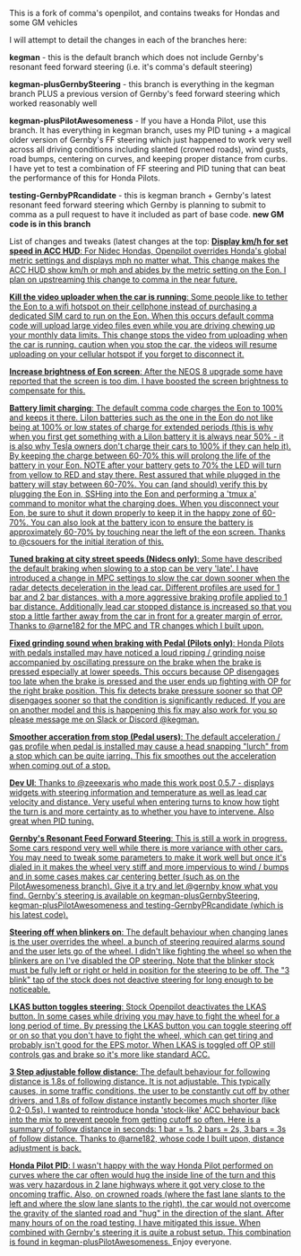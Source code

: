 This is a fork of comma's openpilot, and contains tweaks for Hondas and some GM vehicles

I will attempt to detail the changes in each of the branches here:

<b>kegman</b> - this is the default branch which does not include Gernby's resonant feed forward steering (i.e. it's comma's default steering)

<b>kegman-plusGernbySteering</b> - this branch is everything in the kegman branch PLUS a previous version of Gernby's feed forward steering which worked reasonably well

<b>kegman-plusPilotAwesomeness</b> - If you have a Honda Pilot, use this branch. It has everything in kegman branch, uses my PID tuning + a magical older version of Gernby's FF steering which just happened to work very well across all driving conditions including slanted (crowned roads), wind gusts, road bumps, centering on curves, and keeping proper distance from curbs. I have yet to test a combination of FF steering and PID tuning that can beat the performance of this for Honda Pilots.

<b>testing-GernbyPRcandidate</b> - this is kegman branch + Gernby's latest resonant feed forward steering which Gernby is planning to submit to comma as a pull request to have it included as part of base code.  <b>new GM code is in this branch</b>


List of changes and tweaks (latest changes at the top:
<u>
<b>Display km/h for set speed in ACC HUD</b>: For Nidec Hondas, Openpilot overrides Honda's global metric settings and displays mph no matter what. This change makes the ACC HUD show km/h or mph and abides by the metric setting on the Eon. I plan on upstreaming this change to comma in the near future.

<b>Kill the video uploader when the car is running</b>: Some people like to tether the Eon to a wifi hotspot on their cellphone instead of purchasing a dedicated SIM card to run on the Eon. When this occurs default comma code will upload large video files even while you are driving chewing up your monthly data limits. This change stops the video from uploading when the car is running. caution when you stop the car, the videos will resume uploading on your cellular hotspot if you forget to disconnect it.

<b>Increase brightness of Eon screen</b>: After the NEOS 8 upgrade some have reported that the screen is too dim. I have boosted the screen brightness to compensate for this.

<b>Battery limit charging</b>: The default comma code charges the Eon to 100% and keeps it there. LiIon batteries such as the one in the Eon do not like being at 100% or low states of charge for extended periods (this is why when you first get something with a LiIon battery it is always near 50% - it is also why Tesla owners don't charge their cars to 100% if they can help it). By keeping the charge between 60-70% this will prolong the life of the battery in your Eon. NOTE after your battery gets to 70% the LED will turn from yellow to RED and stay there. Rest assured that while plugged in the battery will stay between 60-70%. You can (and should) verify this by plugging the Eon in, SSHing into the Eon and performing a 'tmux a' command to monitor what the charging does. When you disconnect your Eon, be sure to shut it down properly to keep it in the happy zone of 60-70%. You can also look at the battery icon to ensure the battery is approximately 60-70% by touching near the left of the eon screen. Thanks to @csouers for the initial iteration of this.

<b>Tuned braking at city street speeds (Nidecs only)</b>: Some have described the default braking when slowing to a stop can be very 'late'. I have introduced a change in MPC settings to slow the car down sooner when the radar detects deceleration in the lead car. Different profiles are used for 1 bar and 2 bar distances, with a more aggressive braking profile applied to 1 bar distance. Additionally lead car stopped distance is increased so that you stop a little farther away from the car in front for a greater margin of error. Thanks to @arne182 for the MPC and TR changes which I built upon.

<b>Fixed grinding sound when braking with Pedal (Pilots only)</b>: Honda Pilots with pedals installed may have noticed a loud ripping / grinding noise accompanied by oscillating pressure on the brake when the brake is pressed especially at lower speeds. This occurs because OP disengages too late when the brake is pressed and the user ends up fighting with OP for the right brake position. This fix detects brake pressure sooner so that OP disengages sooner so that the condition is significantly reduced. If you are on another model and this is happening this fix may also work for you so please message me on Slack or Discord @kegman.

<b>Smoother acceration from stop (Pedal users)</b>: The default acceleration / gas profile when pedal is installed may cause a head snapping "lurch" from a stop which can be quite jarring. This fix smoothes out the acceleration when coming out of a stop.

<b>Dev UI</b>: Thanks to @zeeexaris who made this work post 0.5.7 - displays widgets with steering information and temperature as well as lead car velocity and distance. Very useful when entering turns to know how tight the turn is and more certainty as to whether you have to intervene. Also great when PID tuning.

<b>Gernby's Resonant Feed Forward Steering</b>: This is still a work in progress. Some cars respond very well while there is more variance with other cars. You may need to tweak some parameters to make it work well but once it's dialed in it makes the wheel very stiff and more impervious to wind / bumps and in some cases makes car centering better (such as on the PilotAwesomeness branch). Give it a try and let @gernby know what you find. Gernby's steering is available on kegman-plusGernbySteering, kegman-plusPilotAwesomeness and testing-GernbyPRcandidate (which is his latest code).

<b>Steering off when blinkers on</b>: The default behaviour when changing lanes is the user overrides the wheel, a bunch of steering required alarms sound and the user lets go of the wheel. I didn't like fighting the wheel so when the blinkers are on I've disabled the OP steering. Note that the blinker stock must be fully left or right or held in position for the steering to be off. The "3 blink" tap of the stock does not deactive steering for long enough to be noticeable.

<b>LKAS button toggles steering</b>: Stock Openpilot deactivates the LKAS button. In some cases while driving you may have to fight the wheel for a long period of time. By pressing the LKAS button you can toggle steering off or on so that you don't have to fight the wheel, which can get tiring and probably isn't good for the EPS motor. When LKAS is toggled off OP still controls gas and brake so it's more like standard ACC.

<b>3 Step adjustable follow distance</b>: The default behaviour for following distance is 1.8s of following distance. It is not adjustable. This typically causes, in some traffic conditions, the user to be constantly cut off by other drivers, and 1.8s of follow distance instantly becomes much shorter (like 0.2-0.5s). I wanted to reintroduce honda 'stock-like' ACC behaviour back into the mix to prevent people from getting cutoff so often. Here is a summary of follow distance in seconds: 1 bar = 1s, 2 bars = 2s, 3 bars = 3s of follow distance. Thanks to @arne182, whose code I built upon, distance adjustment is back.

<b>Honda Pilot PID</b>: I wasn't happy with the way Honda Pilot performed on curves where the car often would hug the inside line of the turn and this was very hazardous in 2 lane highways where it got very close to the oncoming traffic. Also, on crowned roads (where the fast lane slants to the left and where the slow lane slants to the right), the car would not overcome the gravity of the slanted road and "hug" in the direction of the slant. After many hours of on the road testing, I have mitigated this issue. When combined with Gernby's steering it is quite a robust setup. This combination is found in kegman-plusPilotAwesomeness.
</u>
Enjoy everyone.

